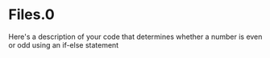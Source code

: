 # Files.0
Here's a description of your code that determines whether a number is even or odd using an if-else statement
